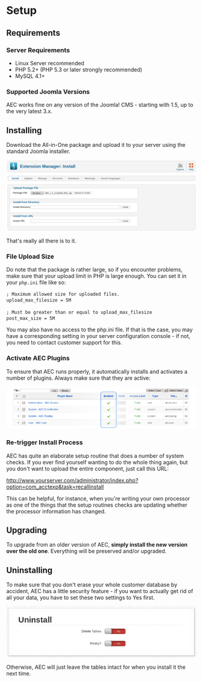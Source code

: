# Setup

## Requirements

### Server Requirements

  * Linux Server recommended
  * PHP 5.2+ (PHP 5.3 or later strongly recommended)
  * MySQL 4.1+

### Supported Joomla Versions

AEC works fine on any version of the Joomla! CMS - starting with 1.5, up to the very latest 3.x.

## Installing

Download the All-in-One package and upload it to your server using the standard Joomla installer.

![Joomla Extension Manager](../../img/extension-manager-install.png)

That's really all there is to it.

### File Upload Size

Do note that the package is rather large, so if you encounter problems, make sure that your upload limit in PHP is large enough. You can set it in your `php.ini` file like so:

```
; Maximum allowed size for uploaded files.
upload_max_filesize = 5M

; Must be greater than or equal to upload_max_filesize
post_max_size = 5M
```

You may also have no access to the php.ini file. If that is the case, you may have a corresponding setting in your server configuration console - if not, you need to contact customer support for this.

### Activate AEC Plugins

To ensure that AEC runs properly, it automatically installs and activates a number of plugins. Always make sure that they are active:

![Publishing AEC Plugins](../../img/installing-aec-publishing.png)

### Re-trigger Install Process

AEC has quite an elaborate setup routine that does a number of system checks. If you ever find yourself wanting to do the whole thing again, but you don't want to upload the entire component, just call this URL:

http://www.yourserver.com/administrator/index.php?option=com_acctexp&task=recallinstall

This can be helpful, for instance, when you're writing your own processor as one of the things that the setup routines checks are updating whether the processor information has changed.

## Upgrading

To upgrade from an older version of AEC, **simply install the new version over the old one**. Everything will be preserved and/or upgraded.

## Uninstalling

To make sure that you don't erase your whole customer database by accident, AEC has a little security feature - if you want to actually get rid of all your data, you have to set these two settings to Yes first.

![Double Checkbox to delete tables](../../img/settings-uninstall-doublecheck.png)

Otherwise, AEC will just leave the tables intact for when you install it the next time.
